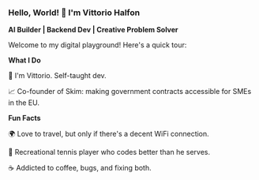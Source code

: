 ### Hello, World! 👋 I'm Vittorio Halfon

**AI Builder | Backend Dev | Creative Problem Solver**

Welcome to my digital playground! Here's a quick tour:

**What I Do**

🚀 I'm Vittorio. Self-taught dev.

📈 Co-founder of Skim: making government contracts accessible for SMEs in the EU.


**Fun Facts**

🌍 Love to travel, but only if there's a decent WiFi connection.

🎾 Recreational tennis player who codes better than he serves.

☕ Addicted to coffee, bugs, and fixing both.
